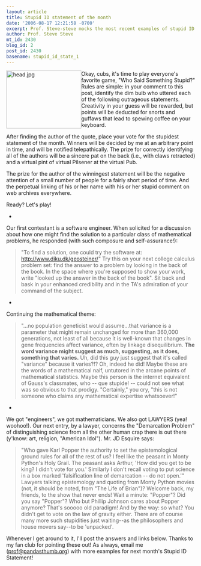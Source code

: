 ```yaml
---
layout: article
title: Stupid ID statement of the month
date: '2006-08-17 12:21:58 -0700'
excerpt: Prof. Steve-steve mocks the most recent examples of stupid ID utterances
author: Prof. Steve Steve
mt_id: 2430
blog_id: 2
post_id: 2430
basename: stupid_id_state_1
---
```

<img src="http://www.pandasthumb.org/archives/images/stevesteve/head.jpg" alt="head.jpg" width="200" height="154" style="float:left;" /> Okay, cubs, it's time to play everyone's favorite game, "Who Said Something Stupid?" Rules are simple: in your comment to this post, identify the dim bulb who uttered each of the following outrageous statements. Creativity in your guess will be rewarded, but points will be deducted for snorts and guffaws that lead to spewing coffee on your keyboard. 

After finding the author of the quote, place your vote for the stupidest statement of the month. Winners will be decided by me at an arbitrary point in time, and will be notified telepathically. The prize for correctly identifying all of the authors will be a sincere pat on the back (i.e., with claws retracted) and a virtual pint of virtual Pilsener at the virtual Pub.

The prize for the author of the winningest statement will be the negative attention of a small number of people for a fairly short period of time. And the perpetual linking of his or her name with his or her stupid comment on web archives everywhere.

Ready? Let's play!


* 
Our first contestant is a software engineer. When solicited for a discussion about how one might find the solution to a particular class of mathematical problems, he responded (with such composure and self-assurance!):
> "To find a solution, one could try the software at: http://www.diku.dk/geosteiner/"
Try this on your next college calculus problem set: find the answer to a problem by looking in the back of the book. In the space where you're supposed to show your work, write "looked up the answer in the back of the book". Sit back and bask in your enhanced credibility and in the TA's admiration of your command of the subject.
* 
Continuing the mathematical theme:
> "...no population geneticist would assume...that variance is a parameter that might remain unchanged for more than 360,000 generations, not least of all because it is well-known that changes in gene frequencies affect variance, often by linkage disequilibrium. **The word variance might suggest as much, suggesting, as it does, something that varies.**
Uh, did this guy just suggest that it's called "variance" because it varies?!? Oh, indeed he did!
Maybe these are the words of a mathematical naif, untutored in the arcane points of mathematical statistics. Maybe this person is the internet equivalent of Gauss's classmates, who -- que stupide! -- could not see what was so obvious to that prodigy. "Certainly," you cry, "this is not someone who claims any mathematical expertise whatsoever!"
* 
We got "engineers", we got mathematicians. We also got LAWYERS (yea! woohoo!). Our next entry, by a lawyer, concerns the "Demarcation Problem" of distinguishing science from all the other human crap there is out there (y'know: art, religion, "American Idol"). Mr. JD Esquire says:
> "Who gave Karl Popper the authority to set the epistemological ground rules for all of the rest of us? I feel like the peasant in Monty Python's Holy Grail. The peasant asks Arthur, 'How did you get to be king? I didn't vote for you.' Similarly I don't recall voting to put science in a box marked 'falsification line of demarcation -- do not open.'"
Lawyers talking epistemology and quoting from Monty Python movies (not, it should be noted, from "The Life of Brian")? Welcome back, my friends, to the show that never ends!
Wait a minute: "Popper"? Did you say "Popper"? Who but Phillip Johnson cares about Popper anymore? That's sooooo old paradigm! And by the way: so what? You didn't get to vote on the law of gravity either.
There are of course many more such stupidities just waiting--as the philosophers and house movers say--to be 'unpacked'.


Whenever I get around to it, I'll post the answers and links below. Thanks to my fan club for pointing these out! As always, email me (prof@pandasthumb.org) with more examples for next month's Stupid ID Statement!
